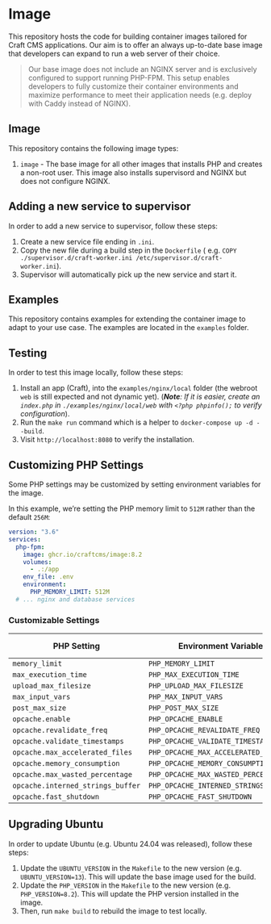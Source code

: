 # Image

This repository hosts the code for building container images tailored for Craft CMS applications. Our aim is to offer an always up-to-date base image that developers can expand to run a web server of their choice. 

> Our base image does not include an NGINX server and is exclusively configured to support running PHP-FPM. This setup enables developers to fully customize their container environments and maximize performance to meet their application needs (e.g. deploy with Caddy instead of NGINX). 

## Image

This repository contains the following image types:

1. `image` - The base image for all other images that installs PHP and creates a non-root user. This image also installs supervisord and NGINX but does not configure NGINX.

## Adding a new service to supervisor

In order to add a new service to supervisor, follow these steps:

1. Create a new service file ending in `.ini`.
2. Copy the new file during a build step in the `Dockerfile` (
   e.g. `COPY ./supervisor.d/craft-worker.ini /etc/supervisor.d/craft-worker.ini`).
3. Supervisor will automatically pick up the new service and start it.

## Examples

This repository contains examples for extending the container image to adapt to your use case. The examples are located in the `examples` folder.

## Testing

In order to test this image locally, follow these steps:

1. Install an app (Craft), into the `examples/nginx/local` folder (the
   webroot `web` is still expected and not dynamic yet). (_**Note**: If it is easier, create an `index.php`
   in `./examples/nginx/local/web` with `<?php phpinfo();` to verify configuration_).
2. Run the `make run` command which is a helper to `docker-compose up -d --build`.
3. Visit `http://localhost:8080` to verify the installation.

## Customizing PHP Settings

Some PHP settings may be customized by setting environment variables for the image.

In this example, we’re setting the PHP memory limit to `512M` rather than the default `256M`:

```yaml
version: "3.6"
services:
  php-fpm:
    image: ghcr.io/craftcms/image:8.2
    volumes:
      - .:/app
    env_file: .env
    environment:
      PHP_MEMORY_LIMIT: 512M
  # ... nginx and database services
```

### Customizable Settings

| PHP Setting                       | Environment Variable                  | Default Value |
| --------------------------------- | ------------------------------------- | ------------- |
| `memory_limit`                    | `PHP_MEMORY_LIMIT`                    | `256M`        |
| `max_execution_time`              | `PHP_MAX_EXECUTION_TIME`              | `120`         |
| `upload_max_filesize`             | `PHP_UPLOAD_MAX_FILESIZE`             | `20M`         |
| `max_input_vars`                  | `PHP_MAX_INPUT_VARS`                  | `1000`        |
| `post_max_size`                   | `PHP_POST_MAX_SIZE`                   | `8M`          |
| `opcache.enable`                  | `PHP_OPCACHE_ENABLE`                  | `1`           |
| `opcache.revalidate_freq`         | `PHP_OPCACHE_REVALIDATE_FREQ`         | `0`           |
| `opcache.validate_timestamps`     | `PHP_OPCACHE_VALIDATE_TIMESTAMPS`     | `0`           |
| `opcache.max_accelerated_files`   | `PHP_OPCACHE_MAX_ACCELERATED_FILES`   | `10000`       |
| `opcache.memory_consumption`      | `PHP_OPCACHE_MEMORY_CONSUMPTION`      | `256`         |
| `opcache.max_wasted_percentage`   | `PHP_OPCACHE_MAX_WASTED_PERCENTAGE`   | `10`          |
| `opcache.interned_strings_buffer` | `PHP_OPCACHE_INTERNED_STRINGS_BUFFER` | `16`          |
| `opcache.fast_shutdown`           | `PHP_OPCACHE_FAST_SHUTDOWN`           | `1`           |

## Upgrading Ubuntu

In order to update Ubuntu (e.g. Ubuntu 24.04 was released), follow these steps:

1. Update the `UBUNTU_VERSION` in the `Makefile` to the new version (e.g. `UBUNTU_VERSION=13`). This will update the
   base image used for the build.
2. Update the `PHP_VERSION` in the `Makefile` to the new version (e.g. `PHP_VERSION=8.2`). This will update the
   PHP version installed in the image.
3. Then, run `make build` to rebuild the image to test locally.

